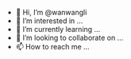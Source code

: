 - 👋 Hi, I’m @wanwangli
- 👀 I’m interested in ...
- 🌱 I’m currently learning ...
- 💞️ I’m looking to collaborate on ...
- 📫 How to reach me ...

<!---
wanwangli/wanwangli is a ✨ special ✨ repository because its `README.md` (this file) appears on your GitHub profile.
You can click the Preview link to take a look at your changes.
--->
